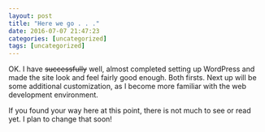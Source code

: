 ```yaml
---
layout: post
title: "Here we go . . ."
date: 2016-07-07 21:47:23
categories: [uncategorized]
tags: [uncategorized]
---
```

OK. I have ~~successfully~~ well, almost completed setting up WordPress and made the site look and feel fairly good enough. Both firsts. Next up will be some additional customization, as I become more familiar with the web development environment.

If you found your way here at this point, there is not much to see or read yet. I plan to change that soon!
